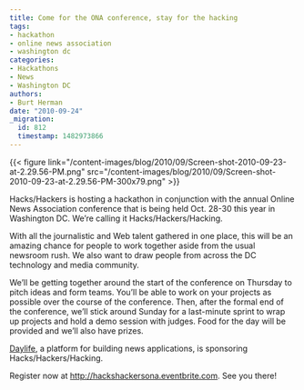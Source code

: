 ```yaml
---
title: Come for the ONA conference, stay for the hacking
tags:
- hackathon
- online news association
- washington dc
categories:
- Hackathons
- News
- Washington DC
authors:
- Burt Herman
date: "2010-09-24"
_migration:
  id: 812
  timestamp: 1482973866
---
```


{{< figure link="/content-images/blog/2010/09/Screen-shot-2010-09-23-at-2.29.56-PM.png" src="/content-images/blog/2010/09/Screen-shot-2010-09-23-at-2.29.56-PM-300x79.png" >}}

Hacks/Hackers is hosting a hackathon in conjunction with the annual Online News Association conference that is being held Oct. 28-30 this year in Washington DC. We&#8217;re calling it Hacks/Hackers/Hacking.

With all the journalistic and Web talent gathered in one place, this will be an amazing chance for people to work together aside from the usual newsroom rush. We also want to draw people from across the DC technology and media community.

We&#8217;ll be getting together around the start of the conference on Thursday to pitch ideas and form teams. You&#8217;ll be able to work on your projects as possible over the course of the conference. Then, after the formal end of the conference, we&#8217;ll stick around Sunday for a last-minute sprint to wrap up projects and hold a demo session with judges. Food for the day will be provided and we&#8217;ll also have prizes.

[Daylife][1], a platform for building news applications, is sponsoring Hacks/Hackers/Hacking.

Register now at <http://hackshackersona.eventbrite.com>. See you there!

 [1]: http://daylife.com